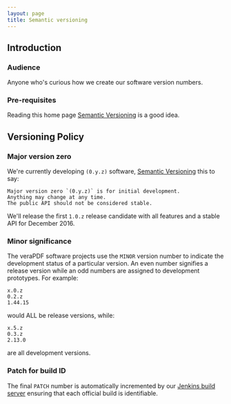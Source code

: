 ```yaml
---
layout: page
title: Semantic versioning
---
```


## Introduction

### Audience
Anyone who's curious how we create our software version numbers.

### Pre-requisites
Reading this home page [Semantic Versioning](https://semver.org/) is a good idea.

## Versioning Policy

### Major version zero
We're currently developing `(0.y.z)` software, [Semantic Versioning](https://semver.org/) this to say:

    Major version zero `(0.y.z)` is for initial development.
    Anything may change at any time.
    The public API should not be considered stable.

We'll release the first `1.0.z` release candidate with all features and a stable API for December 2016.

### Minor significance
The veraPDF software projects use the `MINOR` version number to indicate the development status of a particular version. An even number signifies a release version while an odd numbers are assigned to development prototypes.  For example:

    x.0.z
    0.2.z
    1.44.15

would ALL be release versions, while:

    x.5.z
    0.3.z
    2.13.0

are all development versions.

### Patch for build ID
The final `PATCH` number is automatically incremented by our [Jenkins build server](https://jenkins.openpreservation.org/job/veraPDF/) ensuring that each official build is identifiable.
